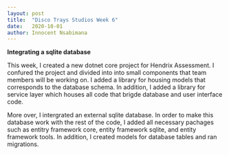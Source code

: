 ```yaml
---
layout: post
title:  "Disco Trays Studios Week 6"
date:   2020-10-01
author: Innocent Nsabimana
---
```



**Integrating a sqlite database**

This week, I created a new dotnet core project for Hendrix Assessment. I confured the project and divided into into small components that team members will be working on. I added a library for housing models that corresponds to the database schema. In addition, I added a library for service layer which houses all code that brigde database and user interface code. 

More over, I intergrated an external sqlite database. In order to make this database work with the rest of the code, I added all necessary pachages such as entitry framework core, entity framework sqlite, and entity framework tools. In addition, I created models for database tables and ran migrations. 




